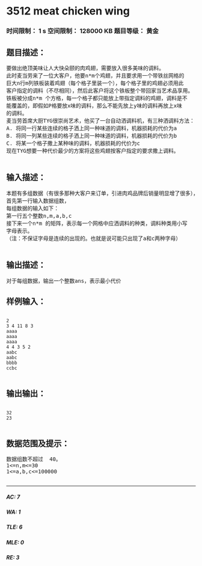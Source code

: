 # 3512 meat chicken wing   
### 时间限制： 1 s     空间限制： 128000 KB     题目等级： 黄金  
## 题目描述：  

<pre>
要做出绝顶美味让人大快朵颐的肉鸡翅，需要放入很多美味的调料。  
此时麦当劳来了一位大客户，他要n*m个鸡翅，并且要求用一个带铁丝网格的  
巨大n行m列铁板装着鸡翅（每个格子里装一个），每个格子里的鸡翅必须用此  
客户指定的调料（不尽相同），然后此客户将这个铁板整个带回家当艺术品享用。  
铁板被分成n*m 个方格，每一个格子都只能放上带指定调料的鸡翅，调料是不  
能覆盖的，即假如P格要放x味的调料，那么不能先放上y味的调料再放上x味  
的调料。  
麦当劳首席大厨TYG很崇尚艺术，他买了一台自动洒调料机，有三种洒调料方法：  
A. 将同一行某些连续的格子洒上同一种味道的调料，机器损耗的代价为a   
B. 将同一列某些连续的格子洒上同一种味道的调料，机器损耗的代价为b   
C. 将某一个格子撒上某种味的调料，机器损耗的代价为c   
现在TYG想要一种代价最少的方案将这些鸡翅按客户指定的要求撒上调料。  

</pre>
  
  
## 输入描述：  

<pre>
本题有多组数据（有很多那种大客户来订单，引进肉鸡品牌后销量明显增了很多），  
首先第一行输入数据组数，  
每组数据的输入如下：  
第一行五个整数n,m,a,b,c   
接下来一个n*m 的矩阵，表示每一个网格中应洒调料的种类，调料种类用小写  
字母表示。  
（注：不保证字母是连续的出现的。也就是说可能只出现了a和c两种字母）  

</pre>
  
  
## 输出描述：  

<pre>
对于每组数据，输出一个整数ans，表示最小代价
</pre>
  
  
## 样例输入：  

<pre><code>
2   
3 4 11 8 3   
aaaa   
aaaa   
aaaa   
4 4 3 5 2   
aabc   
aabc   
bbbb   
ccbc   

</code></pre>
  
  
## 输出输出：  

<pre><code>
32   
23   

</code></pre>
  
  
## 数据范围及提示：  

<pre>
数据组数不超过  40。  
1<=n,m<=30   
1<=a,b,c<=100000  

</pre>
  
  
***  

##### AC: 7  
##### WA: 1  
##### TLE: 6  
##### MLE: 0  
##### RE: 3  
